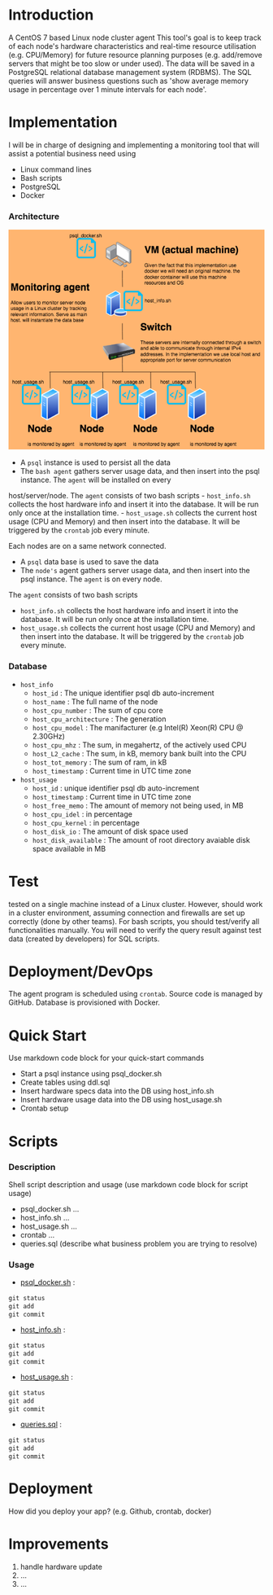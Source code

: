 
# Introduction

A CentOS 7 based Linux node cluster agent
This tool's goal is to keep track of each node's hardware characteristics and real-time resource utilisation (e.g. CPU/Memory) for future resource planning purposes (e.g. add/remove servers that might be too slow or under used). 
The data will be saved in a PostgreSQL relational database management system (RDBMS). 
The SQL queries will answer business questions such as 'show average memory usage in percentage over 1 minute intervals for each node'.


# Implementation

I will be in charge of designing and implementing a monitoring tool that will assist a potential business need using 
 - Linux command lines
 - Bash scripts
 - PostgreSQL
 - Docker

### **Architecture**

![architecture](./assets/architecture.png)

- A `psql` instance is used to persist all the data
- The `bash agent` gathers server usage data, and then insert into the psql instance. The `agent` will be installed on every 

host/server/node. The `agent` consists of two bash scripts
    - `host_info.sh` collects the host hardware info and insert it into the database. It will be run only once at the installation time.
    - `host_usage.sh` collects the current host usage (CPU and Memory) and then insert into the database. It will be triggered by the `crontab` job every minute.

Each nodes are on a same network connected.
- A `psql` data base is used to save the data
- The `node's` agent gathers server usage data, and then insert into the psql instance. The `agent` is on every node. 

The `agent` consists of two bash scripts
- `host_info.sh` collects the host hardware info and insert it into the database. It will be run only once at the installation time.
- `host_usage.sh` collects the current host usage (CPU and Memory) and then insert into the database. It will be triggered by the `crontab` job every minute.

### **Database**
- `host_info`
    - `host_id` : The unique identifier psql db auto-increment
    - `host_name` : The full name of the node
    - `host_cpu_number` : The sum of cpu core
    - `host_cpu_architecture` : The generation 
    - `host_cpu_model` : The manifacturer (e.g Intel(R) Xeon(R) CPU @ 2.30GHz)
    - `host_cpu_mhz` : The sum, in megahertz, of the actively used CPU
    - `host_L2_cache` : The sum, in kB, memory bank built into the CPU
    - `host_tot_memory` : The sum of ram, in kB
    - `host_timestamp` : Current time in UTC time zone
- `host_usage`
    - `host_id` : unique identifier psql db auto-increment
    - `host_timestamp` : Current time in UTC time zone
    - `host_free_memo` : The amount of memory not being used, in MB
    - `host_cpu_idel` : in percentage
    - `host_cpu_kernel` : in percentage
    - `host_disk_io` : The amount of disk space used
    - `host_disk_available` : The amount of root directory avaiable disk space available in MB

# Test

tested on a single machine instead of a Linux cluster. 
However, should work in a cluster environment, assuming connection and firewalls are set up correctly (done by other teams). For bash scripts, you should test/verify all functionalities manually. You will need to verify the query result against test data (created by developers) for SQL scripts.

# Deployment/DevOps

The agent program is scheduled using `crontab`. Source code is managed by GitHub. Database is provisioned with Docker.

# Quick Start
Use markdown code block for your quick-start commands
- Start a psql instance using psql_docker.sh
- Create tables using ddl.sql
- Insert hardware specs data into the DB using host_info.sh
- Insert hardware usage data into the DB using host_usage.sh
- Crontab setup

# Scripts
### **Description**
Shell script description and usage (use markdown code block for script usage)
- psql_docker.sh ...
- host_info.sh ...
- host_usage.sh ...
- crontab ...
- queries.sql (describe what business problem you are trying to resolve)

### **Usage**

- [psql_docker.sh](./README.md) :
 ```
 git status
 git add
 git commit
```
 
- [host_info.sh](./README.md) :
 ```
 git status
 git add
 git commit
```
 
- [host_usage.sh](./README.md) :
 ```
 git status
 git add
 git commit
```
 
- [queries.sql](./README.md) :
 ```
 git status
 git add
 git commit
```
 
# Deployment
How did you deploy your app? (e.g. Github, crontab, docker)

# Improvements
1. handle hardware update 
2. ...
3. ...
